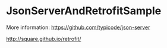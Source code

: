 # JsonServerAndRetrofitSample

More information:
https://github.com/typicode/json-server

http://square.github.io/retrofit/
